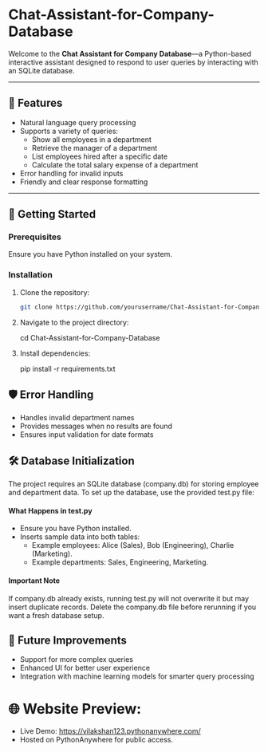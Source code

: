 # Chat-Assistant-for-Company-Database

Welcome to the **Chat Assistant for Company Database**—a Python-based interactive assistant designed to respond to user queries by interacting with an SQLite database.

---

## 🌟 Features  
- Natural language query processing  
- Supports a variety of queries:
  - Show all employees in a department  
  - Retrieve the manager of a department  
  - List employees hired after a specific date  
  - Calculate the total salary expense of a department  
- Error handling for invalid inputs  
- Friendly and clear response formatting  

---

## 🚀 Getting Started  

### Prerequisites  
Ensure you have Python installed on your system.  

### Installation  
1. Clone the repository:  
   ```bash
   git clone https://github.com/yourusername/Chat-Assistant-for-Company-Database.git
2. Navigate to the project directory:

    cd Chat-Assistant-for-Company-Database
4. Install dependencies:

    pip install -r requirements.txt

## 🛡️ Error Handling
- Handles invalid department names
- Provides messages when no results are found
- Ensures input validation for date formats

## 🛠️ Database Initialization

 The project requires an SQLite database (company.db) for storing employee and department data.
 To set up the database, use the provided test.py file:
  #### What Happens in test.py
  - Ensure you have Python installed.
  - Inserts sample data into both tables:
    - Example employees: Alice (Sales), Bob (Engineering), Charlie (Marketing).
    - Example departments: Sales, Engineering, Marketing.

   #### Important Note

If company.db already exists, running test.py will not overwrite it but may insert duplicate records. Delete the company.db file before rerunning if you want a fresh database setup.


## 🚀 Future Improvements
- Support for more complex queries
- Enhanced UI for better user experience
- Integration with machine learning models for smarter query processing


# 🌐 Website Preview:

 - Live Demo: https://vilakshan123.pythonanywhere.com/
 - Hosted on PythonAnywhere for public access.





   
